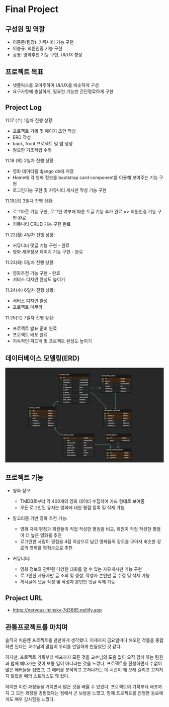 # Final Project

## 구성원 및 역할

- 이종준(팀장): 커뮤니티 기능 구현
- 이승규: 회원인증 기능 구현
- 공통: 영화추천 기능 구현, UI/UX 향상





## 프로젝트 목표

- 넷플릭스를 오마주하여 UI/UX를 비슷하게 구성
- 요구사항에 충실하게, 필요한 기능만 간단명료하게 구현





## Project Log

11.17 (수) 1일차 진행 상황:

- 프로젝트 기획 및 페이지 초안 작성
- ERD 작성
- back, front 프로젝트 및 앱 생성
- 필요한 기초작업 수행



11.18 (목) 2일차 진행 상황:

- 영화 데이터를 django db에 저장
- Home에 각 영화 정보를 bootstrap card component를 이용해 보여주는 기능 구현
- 로그인기능 구현 및 커뮤니티 게시판 작성 기능 구현



11.19(금) 3일차 진행 상황:

- 로그아웃 기능 구현, 로그인 여부에 따른 토글 기능 추가 완료 => 회원인증 기능 구현 완료
- 커뮤니티 CRUD 기능 구현 완료



11.22(월) 4일차 진행 상황:

- 커뮤니티 댓글 기능 구현 - 완료
- 영화 세부정보 페이지 기능 구현 - 완료



11.23(화) 5일차 진행 상황:

- 영화추천 기능 구현 - 완료
- 서비스 디자인 완성도 높이기



11.24(수) 6일차 진행 상황:

- 서비스 디자인 완성
- 프로젝트 마무리



11.25(목) 7일차 진행 상황:

- 프로젝트 발표 준비 완료
- 프로젝트 배포 완료
- 지속적인 피드백 및 프로젝트 완성도 높이기





## 데이터베이스 모델링(ERD)

![erd](README.assets/erd.png)



## 프로젝트 기능

- 영화 정보:
  - TMDB로부터 약 400개의 영화 데이터 수집하여 카드 형태로 보여줌
  - 모든 로그인된 유저는 영화에 대한 평점 등록 및 삭제 가능

- 알고리즘 기반 영화 추천 기능:
  - 영화 자체 평점과 회원들이 직접 작성한 평점을 비교, 회원이 직접 작성한 평점이 더 높은 영화를 추천
  - 로그인한 사람이 평점을 4점 이상으로 남긴 영화들의 장르를 모아서 비슷한 장르의 영화를 평점순으로 추천

- 커뮤니티:
  - 영화 정보와 관련된 다양한 대화를 할 수 있는 자유게시판 기능 구현
  - 로그인한 사용자만 글 조회 및 생성, 작성자 본인만 글 수정 및 삭제 가능
  - 게시글에 댓글 작성 및 작성자 본인만 댓글 삭제 가능



## Project URL

- https://nervous-minsky-7d3685.netlify.app





## 관통프로젝트를 마치며

솔직히 처음엔 프로젝트를 만만하게 생각했다. 이제까지 금요일마다 해오던 것들을 종합하면 된다는 교수님의 말씀이 우리를 안일하게 만들었던 것 같다.

하지만, 프로젝트 기획부터 배포까지 모든 것을 교수님의 도움 없이 오직 함께 하는 팀원과 함께 해나가는 것이 보통 일이 아니라는 것을 느꼈다. 프로젝트를 진행하면서 수없이 많은 에러들을 접했고, 그 에러를 분석하고 고쳐나가는 데 시간이 꽤 오래 걸리고 고쳐지지 않았을 때의 스트레스도 꽤 컸다.

하지만 이런 과정들을 거치면서 많은 것을 배울 수 있었다. 프로젝트의 기획부터 배포까지 그 모든 과정을 경험했다는 점에서 큰 보람을 느꼈고, 함께 프로젝트를 진행한 동료에게도 매우 감사함을 느꼈다. 